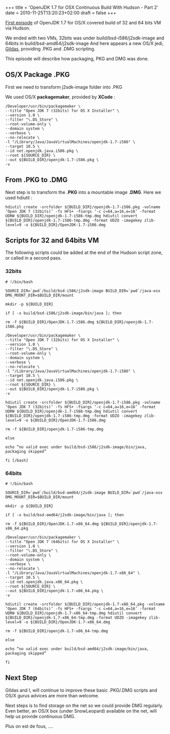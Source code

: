 +++
title = 'OpenJDK 1.7 for OSX Continuous Build With Hudson - Part 2'
date = 2010-11-25T13:20:23+02:00
draft = false
+++

[First episode](http://blog.hgomez.net/?p=670) of OpenJDK 1.7 for OS/X covered build of 32 and 64 bits VM via Hudson.

We ended with two VMs, 32bits was under build/bsd-i586/j2sdk-image and 64bits in build/bsd-amd64/j2sdk-image And here appears a new OS/X jedi, [Gildas](http://www.hikage.be/), providing .PKG and .DMG scripting.

This episode will describe how packaging, PKG and DMG was done.

## OS/X Package .PKG

First we need to transform j2sdk-image folder into .PKG

We used OS/X **packagemaker**, provided by **XCode** :

```
/Developer/usr/bin/packagemaker \
--title "Open JDK 7 (32bits) for OS X Installer" \
--version 1.0 \
--filter "\.DS_Store" \
--root-volume-only \
--domain system \
--verbose \
--no-relocate \
-l "/Library/Java/JavaVirtualMachines/openjdk-1.7-i586" \
--target 10.5 \
--id net.openjdk.java.i586.pkg \
--root ${SOURCE_DIR} \
--out ${BUILD_DIR}/openjdk-1.7-i586.pkg \
-v
```

## From .PKG to .DMG

Next step is to transform the **.PKG** into a mountable image **.DMG**. Here we used hdiutil :

```
hdiutil create -srcfolder ${BUILD_DIR}/openjdk-1.7-i586.pkg -volname ‘Open JDK 7 (32bits)’ -fs HFS+ -fsargs ‘-c c=64,a=16,e=16’ -format UDRW ${BUILD_DIR}/openjdk-1.7-i586-tmp.dmg hdiutil convert ${BUILD_DIR}/openjdk-1.7-i586-tmp.dmg -format UDZO -imagekey zlib-level=9 -o ${BUILD_DIR}/OpenJDK-1.7-i586.dmg
```

## Scripts for 32 and 64bits VM

The following scripts could be added at the end of the Hudson script zone, or called in a second pass.

### 32bits

```
# !/bin/bash

SOURCE_DIR=`pwd`/build/bsd-i586/j2sdk-image BUILD_DIR=`pwd`/java-osx DMG_MOUNT_DIR=$BUILD_DIR/mount

mkdir -p ${BUILD_DIR}

if [ -x build/bsd-i586/j2sdk-image/bin/java ]; then

rm -f ${BUILD_DIR}/OpenJDK-1.7-i586.dmg ${BUILD_DIR}/openjdk-1.7-i586.pkg

/Developer/usr/bin/packagemaker \
--title "Open JDK 7 (32bits) for OS X Installer" \
--version 1.0 \
--filter "\.DS_Store" \
--root-volume-only \
--domain system \
--verbose \
--no-relocate \
-l "/Library/Java/JavaVirtualMachines/openjdk-1.7-i586" \
--target 10.5 \
--id net.openjdk.java.i586.pkg \
--root ${SOURCE_DIR} \
--out ${BUILD_DIR}/openjdk-1.7-i586.pkg \
-v

hdiutil create -srcfolder ${BUILD_DIR}/openjdk-1.7-i586.pkg -volname ‘Open JDK 7 (32bits)’ -fs HFS+ -fsargs ‘-c c=64,a=16,e=16’ -format UDRW ${BUILD_DIR}/openjdk-1.7-i586-tmp.dmg hdiutil convert ${BUILD_DIR}/openjdk-1.7-i586-tmp.dmg -format UDZO -imagekey zlib-level=9 -o ${BUILD_DIR}/OpenJDK-1.7-i586.dmg

rm -f ${BUILD_DIR}/openjdk-1.7-i586-tmp.dmg

else

echo “no valid exec under build/bsd-i586/j2sdk-image/bin/java, packaging skipped”

fi [/bash]
```

### 64bits

```
# !/bin/bash

SOURCE_DIR=`pwd`/build/bsd-amd64/j2sdk-image BUILD_DIR=`pwd`/java-osx DMG_MOUNT_DIR=$BUILD_DIR/mount

mkdir -p ${BUILD_DIR}

if [ -x build/bsd-amd64/j2sdk-image/bin/java ]; then

rm -f ${BUILD_DIR}/OpenJDK-1.7-x86_64.dmg ${BUILD_DIR}/openjdk-1.7-x86_64.pkg

/Developer/usr/bin/packagemaker \
--title "Open JDK 7 (64bits) for OS X Installer" \
--version 1.0 \
--filter "\.DS_Store" \
--root-volume-only \
--domain system \
--verbose \
--no-relocate \
-l "/Library/Java/JavaVirtualMachines/openjdk-1.7-x86_64" \
--target 10.5 \
--id net.openjdk.java.x86_64.pkg \
--root ${SOURCE_DIR} \
--out ${BUILD_DIR}/openjdk-1.7-x86_64.pkg \
-v

hdiutil create -srcfolder ${BUILD_DIR}/openjdk-1.7-x86_64.pkg -volname ‘Open JDK 7 (64bits)’ -fs HFS+ -fsargs ‘-c c=64,a=16,e=16’ -format UDRW ${BUILD_DIR}/openjdk-1.7-x86_64-tmp.dmg hdiutil convert ${BUILD_DIR}/openjdk-1.7-x86_64-tmp.dmg -format UDZO -imagekey zlib-level=9 -o ${BUILD_DIR}/OpenJDK-1.7-x86_64.dmg

rm -f ${BUILD_DIR}/openjdk-1.7-x86_64-tmp.dmg

else

echo “no valid exec under build/bsd-amd64/j2sdk-image/bin/java, packaging skipped”

fi
```

## Next Step

Gildas and I, will continue to improve these basic .PKG/.DMG scripts and OS/X gurus advices are more than welcome.

Next steps is to find storage on the net so we could provide DMG regularly. Even better, an OS/X box (under SnowLeopard) available on the net, will help us provide continuous DMG.

Plus on est de fous, ….
